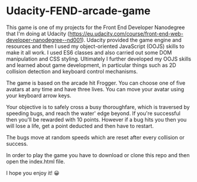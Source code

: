 # Udacity-FEND-arcade-game

This game is one of my projects for the Front End Developer Nanodegree that I'm doing at Udacity (https://eu.udacity.com/course/front-end-web-developer-nanodegree--nd001). Udacity provided the game engine and resources and then I used my object-oriented JavaScript (OOJS) skills to make it all work. I used ES6 classes and also carried out some DOM manipulation and CSS styling. Ultimately I further developed my OOJS skills and learned about game development, in particular things such as 2D collision detection and keyboard control mechanisms.

The game is based on the arcade hit Frogger. You can choose one of five avatars at any time and have three lives. You can move your avatar using your keyboard arrow keys.

Your objective is to safely cross a busy thoroughfare, which is traversed by speeding bugs, and reach the water' edge beyond. If you're successful then you'll be rewarded with 10 points. However if a bug hits you then you will lose a life, get a point deducted and then have to restart. 

The bugs move at random speeds which are reset after every collision or success.

In order to play the game you have to download or clone this repo and then open the index.html file.

I hope you enjoy it! 😀
